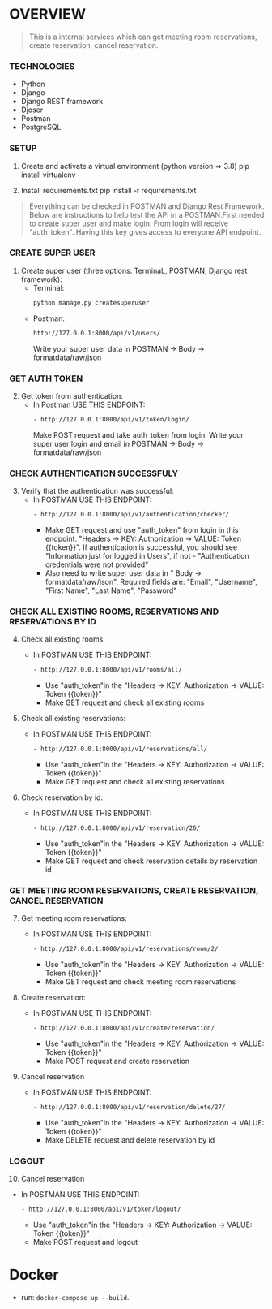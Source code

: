 # OVERVIEW

> This is a internal services which can get meeting room reservations, create reservation, cancel reservation.

### TECHNOLOGIES
   * Python
   * Django
   * Django REST framework
   * Djoser
   * Postman
   * PostgreSQL

### SETUP

1. Create and activate a virtual environment (python version => 3.8)
   pip install virtualenv

2. Install requirements.txt
   pip install -r requirements.txt

> Everything can be checked in POSTMAN and Django Rest Framework. Below are instructions to help test the API in a POSTMAN.First needed to create super user and make login. From login will receive "auth_token". Having this key gives access to everyone API endpoint.

### CREATE SUPER USER

1. Create super user (three options: TerminaL, POSTMAN, Django rest framework):
   -  Terminal:
      ```sh
      python manage.py createsuperuser
      ```
   -  Postman:
       ```sh
      http://127.0.0.1:8000/api/v1/users/
        ```
        Write your super user data in POSTMAN -> Body -> formatdata/raw/json


### GET AUTH TOKEN

2. Get token from authentication:
   - In Postman USE THIS ENDPOINT:
       ```sh
     - http://127.0.0.1:8000/api/v1/token/login/
       ```
        Make POST request and take auth_token from login. Write your super user login and email in POSTMAN -> Body -> formatdata/raw/json
        





### CHECK AUTHENTICATION SUCCESSFULY

3. Verify that the authentication was successful:
   - In POSTMAN USE THIS ENDPOINT:
       ```sh
     - http://127.0.0.1:8000/api/v1/authentication/checker/
       ```
     - Make GET request and use "auth_token" from login in this endpoint. "Headers -> KEY: Authorization -> VALUE: Token {{token}}". If authentication is successful, you should see "Information just for logged in Users", if not - "Authentication credentials were not provided"
     - Also need to write super user data in " Body -> formatdata/raw/json". Required fields are: "Email", "Username", "First Name", "Last Name", "Password"

### CHECK ALL EXISTING ROOMS, RESERVATIONS AND RESERVATIONS BY ID

4. Check all existing rooms:

   - In POSTMAN USE THIS ENDPOINT:
       ```sh
     - http://127.0.0.1:8000/api/v1/rooms/all/
       ```
     - Use "auth_token"in the "Headers -> KEY: Authorization -> VALUE: Token {{token}}"
     - Make GET request and check all existing rooms

5. Check all existing reservations:

   - In POSTMAN USE THIS ENDPOINT:
       ```sh
     - http://127.0.0.1:8000/api/v1/reservations/all/
       ```
     - Use "auth_token"in the "Headers -> KEY: Authorization -> VALUE: Token {{token}}"
     - Make GET request and check all existing reservations

6. Check reservation by id:
   - In POSTMAN USE THIS ENDPOINT:
       ```sh
     - http://127.0.0.1:8000/api/v1/reservation/26/
       ```
     - Use "auth_token"in the "Headers -> KEY: Authorization -> VALUE: Token {{token}}"
     - Make GET request and check reservation details by reservation id

### GET MEETING ROOM RESERVATIONS, CREATE RESERVATION, CANCEL RESERVATION

7. Get meeting room reservations:

   - In POSTMAN USE THIS ENDPOINT:
       ```sh
     - http://127.0.0.1:8000/api/v1/reservations/room/2/
       ```
     - Use "auth_token"in the "Headers -> KEY: Authorization -> VALUE: Token {{token}}"
     - Make GET request and check meeting room reservations

8. Create reservation:

   - In POSTMAN USE THIS ENDPOINT:
       ```sh
     - http://127.0.0.1:8000/api/v1/create/reservation/
       ```
     - Use "auth_token"in the "Headers -> KEY: Authorization -> VALUE: Token {{token}}"
     - Make POST request and create reservation

9. Cancel reservation

   - In POSTMAN USE THIS ENDPOINT:
       ```sh
     - http://127.0.0.1:8000/api/v1/reservation/delete/27/
       ```
     - Use "auth_token"in the "Headers -> KEY: Authorization -> VALUE: Token {{token}}"
     - Make DELETE request and delete reservation by id

### LOGOUT

10. Cancel reservation

   - In POSTMAN USE THIS ENDPOINT:
       ```sh
     - http://127.0.0.1:8000/api/v1/token/logout/
       ```
     - Use "auth_token"in the "Headers -> KEY: Authorization -> VALUE: Token {{token}}"
     - Make POST request and logout




# Docker

- run: `docker-compose up --build`.
